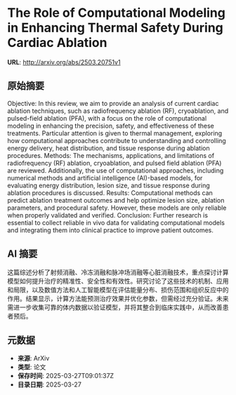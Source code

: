 # The Role of Computational Modeling in Enhancing Thermal Safety During Cardiac Ablation

**URL**: http://arxiv.org/abs/2503.20751v1

## 原始摘要

Objective: In this review, we aim to provide an analysis of current cardiac
ablation techniques, such as radiofrequency ablation (RF), cryoablation, and
pulsed-field ablation (PFA), with a focus on the role of computational modeling
in enhancing the precision, safety, and effectiveness of these treatments.
Particular attention is given to thermal management, exploring how
computational approaches contribute to understanding and controlling energy
delivery, heat distribution, and tissue response during ablation procedures.
Methods: The mechanisms, applications, and limitations of radiofrequency (RF)
ablation, cryoablation, and pulsed field ablation (PFA) are reviewed.
Additionally, the use of computational approaches, including numerical methods
and artificial intelligence (AI)-based models, for evaluating energy
distribution, lesion size, and tissue response during ablation procedures is
discussed. Results: Computational methods can predict ablation treatment
outcomes and help optimize lesion size, ablation parameters, and procedural
safety. However, these models are only reliable when properly validated and
verified. Conclusion: Further research is essential to collect reliable in vivo
data for validating computational models and integrating them into clinical
practice to improve patient outcomes.


## AI 摘要

这篇综述分析了射频消融、冷冻消融和脉冲场消融等心脏消融技术，重点探讨计算模型如何提升治疗的精准性、安全性和有效性。研究讨论了这些技术的机制、应用和局限，以及数值方法和人工智能模型在评估能量分布、损伤范围和组织反应中的作用。结果显示，计算方法能预测治疗效果并优化参数，但需经过充分验证。未来需进一步收集可靠的体内数据以验证模型，并将其整合到临床实践中，从而改善患者预后。

## 元数据

- **来源**: ArXiv
- **类型**: 论文
- **保存时间**: 2025-03-27T09:01:37Z
- **目录日期**: 2025-03-27
